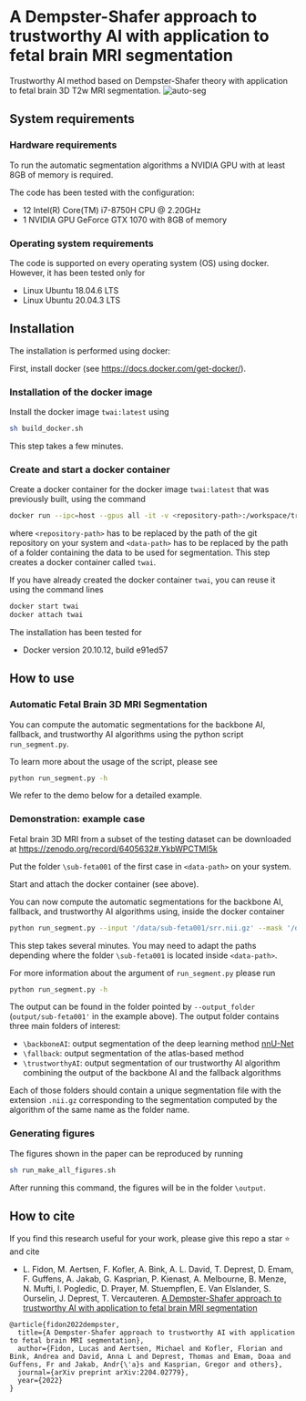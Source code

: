 # A Dempster-Shafer approach to trustworthy AI with application to fetal brain MRI segmentation

Trustworthy AI method based on Dempster-Shafer theory with application to fetal brain 3D T2w MRI segmentation.
![auto-seg](https://user-images.githubusercontent.com/17875992/174453165-2ab9c26b-14da-4728-bec3-710166d12f7b.gif)


## System requirements
### Hardware requirements
To run the automatic segmentation algorithms a NVIDIA GPU with at least 8GB of memory is required.

The code has been tested with the configuration:
* 12 Intel(R) Core(TM) i7-8750H CPU @ 2.20GHz
* 1 NVIDIA GPU GeForce GTX 1070 with 8GB of memory

### Operating system requirements
The code is supported on every operating system (OS) using docker.
However, it has been tested only for
* Linux Ubuntu 18.04.6 LTS
* Linux Ubuntu 20.04.3 LTS

## Installation
The installation is performed using docker:

First, install docker (see https://docs.docker.com/get-docker/).

### Installation of the docker image
Install the docker image  ```twai:latest``` using
```bash
sh build_docker.sh
```
This step takes a few minutes.

### Create and start a docker container
Create a docker container for the docker image
 ```twai:latest``` that was previously built, using the command
 ```bash
docker run --ipc=host --gpus all -it -v <repository-path>:/workspace/trustworthy-ai-fetal-brain-segmentation -v <data-path>:/data --name twai twai:latest
```
where ```<repository-path>``` has to be replaced by the path of the git repository on your system
and ```<data-path>``` has to be replaced by the path of a folder containing the data to be used for segmentation.
This step creates a docker container called ```twai```.

If you have already created the docker container ```twai```, you can reuse it using the command lines
```bash
docker start twai
docker attach twai
```

The installation has been tested for
* Docker version 20.10.12, build e91ed57


## How to use

### Automatic Fetal Brain 3D MRI Segmentation
You can compute the automatic segmentations for the backbone AI, fallback, and trustworthy AI algorithms
 using the python script ```run_segment.py```.

To learn more about the usage of the script, please see
```bash
python run_segment.py -h
```
 
We refer to the demo below for a detailed example.

### Demonstration: example case
Fetal brain 3D MRI from a subset of the testing dataset can be downloaded at
https://zenodo.org/record/6405632#.YkbWPCTMI5k

Put the folder ```\sub-feta001``` of the first case in ```<data-path>``` on your system.

Start and attach the docker container (see above).

You can now compute the automatic segmentations for the backbone AI, fallback, and trustworthy AI algorithms using,
 inside the docker container
```bash
python run_segment.py --input '/data/sub-feta001/srr.nii.gz' --mask '/data/sub-feta001/mask.nii.gz' --ga 27.9 --condition 'Spina Bifida' --output_folder 'output/sub-feta001' --bfc
```
This step takes several minutes.
You may need to adapt the paths depending where the folder ```\sub-feta001``` is located inside ```<data-path>```.

For more information about the argument of ```run_segment.py``` please run
```bash
python run_segment.py -h
```
The output can be found in the folder pointed by ```--output_folder``` (```output/sub-feta001'``` in the example above).
The output folder contains three main folders of interest:
 * ```\backboneAI```: output segmentation of the deep learning method [nnU-Net][nnunet]
 * ```\fallback```: output segmentation of the atlas-based method
 * ```\trustworthyAI```: output segmentation of our trustworthy AI algorithm combining the output of the backbone AI and the fallback algorithms
 
Each of those folders should contain a unique segmentation file with the extension ```.nii.gz``` corresponding to the
segmentation computed by the algorithm of the same name as the folder name.


### Generating figures
The figures shown in the paper can be reproduced by running
```bash
sh run_make_all_figures.sh
```
After running this command, the figures will be in the folder ```\output```.

## How to cite
If you find this research useful for your work, please give this repo a star :star: and cite
* L. Fidon, M. Aertsen, F. Kofler, A. Bink, A. L. David, T. Deprest, D. Emam, F. Guffens, A. Jakab, G. Kasprian,
 P. Kienast, A. Melbourne, B. Menze, N. Mufti, I. Pogledic, D. Prayer, M. Stuempflen, E. Van Elslander, S. Ourselin, 
 J. Deprest, T. Vercauteren.
 [A Dempster-Shafer approach to trustworthy AI with application to fetal brain MRI segmentation][twai]

```
@article{fidon2022dempster,
  title={A Dempster-Shafer approach to trustworthy AI with application to fetal brain MRI segmentation},
  author={Fidon, Lucas and Aertsen, Michael and Kofler, Florian and Bink, Andrea and David, Anna L and Deprest, Thomas and Emam, Doaa and Guffens, Fr and Jakab, Andr{\'a}s and Kasprian, Gregor and others},
  journal={arXiv preprint arXiv:2204.02779},
  year={2022}
}
```

[twai]: https://arxiv.org/abs/2204.02779
[nnunet]: https://github.com/MIC-DKFZ/nnUNet
